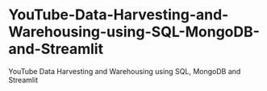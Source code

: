 # YouTube-Data-Harvesting-and-Warehousing-using-SQL-MongoDB-and-Streamlit
YouTube Data Harvesting and Warehousing using SQL, MongoDB and Streamlit
